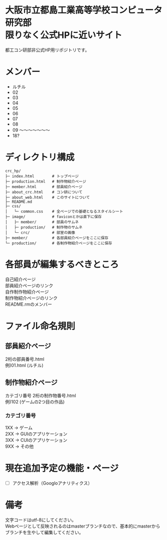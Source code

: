 # 大阪市立都島工業高等学校コンピュータ研究部<br>限りなく公式HPに近いサイト
都工コン研部非公式HP用リポジトリです。

# メンバー
- ルチル
- 02
- 03
- 04
- 05
- 06
- 07
- 08
- 09
～～～～～～～
- 18?

# ディレクトリ構成
```
crc_hp/
├─ index.html        # トップページ
├─ production.html   # 制作物紹介ページ
├─ member.html       # 部員紹介ページ
├─ about_crc.html    # コン研について
├─ about_web.html    # このサイトについて
├─ README.md
├─ css/
│   └─ common.css    # 全ページでの基礎となるスタイルシート
├─ image/            # faviconとかは直下に保存
│   ├─ member/       # 部員のサムネ
│   ├─ production/   # 制作物のサムネ
│   └─ crc/          # 部室の画像
├─ member/           # 各部員紹介ページをここに保存
└─ production/       # 各制作物紹介ページをここに保存
```

# 各部員が編集するべきところ
自己紹介ページ<br>
部員紹介ページのリンク<br>
自作制作物紹介ページ<br>
制作物紹介ページのリンク<br>
README.rmのメンバー<br>

# ファイル命名規則
## 部員紹介ページ
2桁の部員番号.html<br>
例)01.html (ルチル)
## 制作物紹介ページ
カテゴリ番号 2桁の制作物番号.html<br>
例)102 (ゲームの2つ目の作品)
### カテゴリ番号
1XX -> ゲーム<br>
2XX -> GUIのアプリケーション<br>
3XX -> CUIのアプリケーション<br>
9XX -> その他<br>

# 現在追加予定の機能・ページ
- [ ] アクセス解析（Googloアナリティクス）

# 備考
文字コードはutf-8にしてください。<br>
Webページとして反映されるのはmasterブランチなので、基本的にmasterからブランチを生やして編集してください。<br>

